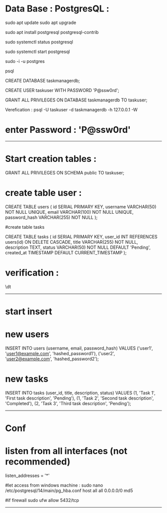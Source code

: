 # Data Base : PostgresQL : 

sudo apt update
sudo apt upgrade

sudo apt install postgresql postgresql-contrib

sudo systemctl status postgresql

sudo systemctl start postgresql

sudo -i -u postgres

psql

CREATE DATABASE taskmanagerdb;


CREATE USER taskuser WITH PASSWORD 'P@ssw0rd';


GRANT ALL PRIVILEGES ON DATABASE taskmanagerdb TO taskuser;

Verefication : 
psql -U taskuser -d taskmanagerdb -h 127.0.0.1 -W

# enter Password : 'P@ssw0rd'

************************************************************************
# Start  creation tables : 

GRANT ALL PRIVILEGES ON SCHEMA public TO taskuser;

# create table user : 

CREATE TABLE users (
    id SERIAL PRIMARY KEY,
    username VARCHAR(50) NOT NULL UNIQUE,
    email VARCHAR(100) NOT NULL UNIQUE,
    password_hash VARCHAR(255) NOT NULL
);




#create table tasks

CREATE TABLE tasks (
    id SERIAL PRIMARY KEY,
    user_id INT REFERENCES users(id) ON DELETE CASCADE,
    title VARCHAR(255) NOT NULL,
    description TEXT,
    status VARCHAR(50) NOT NULL DEFAULT 'Pending',
    created_at TIMESTAMP DEFAULT CURRENT_TIMESTAMP
);



# verification : 
\dt

************************************************************************

# start insert 

# new users 
INSERT INTO users (username, email, password_hash)
VALUES ('user1', 'user1@example.com', 'hashed_password1'),
       ('user2', 'user2@example.com', 'hashed_password2');

# new tasks 
INSERT INTO tasks (user_id, title, description, status)
VALUES (1, 'Task 1', 'First task description', 'Pending'),
       (1, 'Task 2', 'Second task description', 'Completed'),
       (2, 'Task 3', 'Third task description', 'Pending');


**********************************
# Conf 
# listen from all interfaces (not recommended)
listen_addresses = '*' 


#let access from windows machine : sudo nano /etc/postgresql/14/main/pg_hba.conf
host    all             all             0.0.0.0/0               md5


#if firewall 
sudo ufw allow 5432/tcp



--------------------------------------------------------------------------------------------
